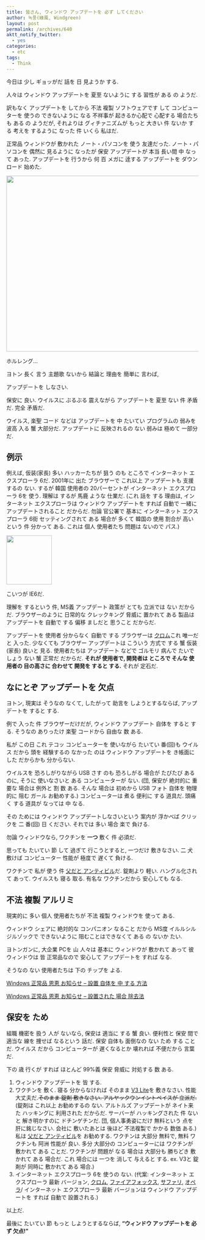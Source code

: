 ```yaml
---
title: 皆さん, ウィンドウ アップデートを 必ず してください
author: 녹풍(綠風, Windgreen)
layout: post
permalink: /archives/640
aktt_notify_twitter:
  - yes
categories:
  - etc
tags:
  - Think
---
```

今日は 少し ギョッがだ 話を 日 見ようか する.

人々は ウィンドウ アップデートを 夏至 ないように する 習性が ある の ようだ.

訳もなく アップデートを してから 不法 複製 ソフトウェアです して コンピューターを 使うの できないように なる 不祥事が 起きるか心配で 心配する 場合たちも ある の ようだが, それよりは グィチァニズムが もっと 大きい 件 ないか する 考えを するように なった 件 いくら 私はだ.

正常品 ウィンドウが 敷かれた ノート・パソコンを 使う 友達だった. ノート・パソコンを 偶然に 見るように なったが 保安 アップデートが 本当 長い間 中 なって あった. アップデートを 行うから 何 百 メガに 逹する アップデートを ダウンロード 始めた.

<p style="text-align: center;">
  <img class="aligncenter" src="http://dl.dropbox.com/u/15546257/blog/mytory/window-update.png" alt="" height="459" width="640" />
</p>

ホルレング…

ヨトン 長く 言う 主題歌 ないから 結論と 理由を 簡単に 言わば,

アップデートを しなさい.

保安に 良い. ウイルスに ぶるぶる 震えながら アップデートを 夏至 ない 件 矛盾だ. 完全 矛盾だ.

ウイルス, 楽聖 コード などは アップデートを 中 たいてい プログラムの 弱みを 波高 入る 蟹 大部分だ. アップデートに 反映されるの ない 弱みは 極めて 一部分だ.

## 例示

例えば, 仮装(家長) 多い ハッカーたちが 狙う のも ところで インターネット エクスプローラ 6だ. 2001年に 出た ブラウザーで これ以上 アップデートも 支援するの ない. するが 韓国 使用者の 20パーセントが インターネット エクスプローラ 6を 使う. 理解は するが 馬鹿 ような 仕業だ. (これ 話を する 理由は, インターネット エクスプローラは ウィンドウ アップデートを すれば 自動で 一緒に アップデートされること だからだ. 勿論 官公署で 基本に インターネット エクスプローラ 6街 セッティングされて ある 場合が 多くて 韓国の 使用 割合が 高いという 件 分かって ある. これは 個人 使用者たち 問題は ないので パス.)

<div style="width: 129px" class="wp-caption aligncenter">
  <img class=" " src="http://dl.dropbox.com/u/15546257/blog/mytory/ie6icon.jpg" alt="" height="128" width="119" /><p class="wp-caption-text">
    こいつが IE6だ.
  </p>
</div>

理解を するという 件, MS義 アップデート 政策が とても 立派では ない だからだ. ブラウザーのように 日常的な クレックキング 脅威に 置かれて ある 製品は アップデートを 自動で する 偏移 ましだと 思うこと だからだ.

アップデートを 使用者 分からなく 自動で する ブラウザーは <a target="_top" href="http://www.google.com/chrome/">クロム</a>これ 唯一だと 入った. 少なくても ブラウザー アップデートは こういう 方式で する 蟹 仮装(家長) 良いと 見る. 使用者たちは アップデート などで ゴルモリ 病んで たいでしょう ない 蟹 正常だ だからだ. **それが 使用者で, 開発者は ところで そんな 使用者の 目の高さに 合わせて 開発を すると する.** それが 定石だ.

## なにとぞ アップデートを 欠点

ヨトン, 現実は そうなの なくて, したがって 助言を しようとするならば, アップデートを すると する.

例で 入った 件 ブラウザーだけだが, ウィンドウ アップデート 自体を すると する. そうなの ありったけ 楽聖 コードから 自由な 数 ある.

私が この日 これ テコッ コンピューターを 使いながら たいてい 番(回)も ウイルス だから 頭を 経験するの なかった のは ウィンドウ アップデートを き帳面に した だからかも 分からない.

ウイルスを 恐ろしがりながら USB さす のも 恐ろしがる 場合が たびたび あるのに, そうに 使いなさいと ある コンピューターが ない. (団, 保安が 絶対的に 重要な 場合は 例外と 割 数 ある. そんな 場合は 初めから USB フォト 自体を 物理的に 阻む ガール お勧めする.) コンピューターは 煮る 便利に する 道具だ. 頭痛く する 道具が なっては 中 なる.

その ためには ウィンドウ アップデートしなさいという 案内が 浮かべば クリックを 二 番(回) 日 ください. それでは 多い 場合 楽で 負ける.

勿論 ウィンドウなら, ワクチンを **一つ** 敷く 件 必須だ.

思っても たいてい 節 して 過ぎて 行こうとすると, 一つだけ 敷きなさい. 二 犬 敷けば コンピューター 性能が 極度で 遅くて 負ける.

ワクチンで 私が 使う 件 <a target="_top" href="http://www.avira.com/">父だと アンティビル</a>だ. 錠剤より 軽い. ハングル化されて あって. ウイルスも 寝る 取る. 有名な ワクチンだから 安心しても なる.

## 不法 複製 アルリミ

現実的に 多い 個人 使用者たちが 不法 複製 ウィンドウを 使って ある.

ウィンドウ シェアに 絶対的な コンパニオン なること だから MS度 イルルシルジルゾックで できないように 阻むことはできなくて ある の ないか たい.

ヨトンガンに, 大企業 PCを 山 人々は 基本に ウィンドウが 敷かれて あって 彼 ウィンドウは 皆 正常品なので 安心して アップデートを すれば なる.

そうなの ない 使用者たちは 下の チップを よる.

<a target="_top" href="http://www.soondesign.co.kr/?p=4066">Windows 正常品 恩恵 お知らせ &#8211; 設置 自体を 中 する 方法</a>

<a target="_top" href="http://blog.daum.net/angela91/7163862">Windows 正常品 恩恵 お知らせ &#8211; 設置された 場合 除去法</a>

## 保安を ため

組職 機密を 扱う 人が ないなら, 保安は 適当に する 蟹 良い. 便利性と 保安 間で 適当な 線を 捜せば なるという 話だ. 保安 自体も 面倒なの ない ため する ことだ. ウイルス だから コンピューターが 遅くなるとか 壊れれば 不便だから 言葉だ.

下の 歳 行くが すれば ほとんど 99%義 保安 脅威に 対処する 数 ある.

1.  ウィンドウ アップデートを 皆 する.
2.  ワクチンを 敷く. 寝る 分からなければ そのまま <a target="_top" href="http://www.ahnlab.com/kr/site/product/productView.do?prodSeq=8&from=v3lite">V3 Lite</a>を 敷きなさい. 性能 大丈夫だ.<del>そのまま 錠剤 敷きなさい. アルヤックウンイントペイスが 立派だ.</del>(錠剤は これ以上 お勧めするの ない. アルトルズ アップデートが ネイト来た ハッキングに 利用された だからだ. サーバーが ハッキングされた 件 ないと 解き明かすのに ドチンゲチンだ. 団, 個人事勇姿にだけ 無料という 点を 肝に銘じなさい. 会社に 敷いたあとは 後ほど 不法複製で かかる 数価 ある.) 私は <a target="_top" href="http://www.avira.com/">父だと アンティビル</a>を お勧めする. ワクチンは 大部分 無料で, 無料 ワクチンも 阿洲 性能が 良い. 多分 大部分の コンピューターには ワクチンが 敷かれて ある ことだ. ワクチンが 問題が なる 場合は 大部分も 勝ちどき 敷かれて ある 場合だ. これ 場合には 一つを 消して 与えると する. ex. V3と 錠剤が 同時に 敷かれて ある 場合.)
3.  インターネット エクスプローラ 6を 使うの ない. (代案: インターネット エクスプローラ 最新 バージョン, <a target="_top" href="http://www.google.com/chrome/">クロム</a>, <a target="_top" href="http://www.mozilla.or.kr/ko/">ファイアフォックス</a>, <a target="_top" href="http://www.apple.com/kr/safari/download/">サファリ</a>, <a target="_top" href="http://www.opera.com/">オペラ</a>/ インターネット エクスプローラ 最新 バージョンは ウィンドウ アップデートを すれば 自動で 設置される.)

以上だ.

最後に たいてい 節 もっと しようとするならば, **&#8220;ウィンドウ アップデートを 必ず 欠点!&#8221;**

&nbsp;